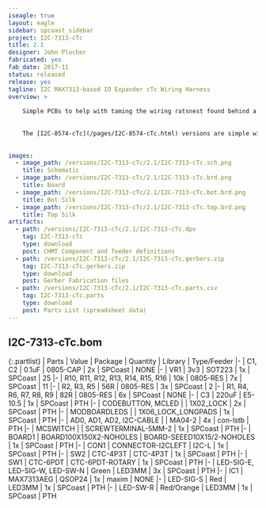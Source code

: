 ```yaml
---
iseagle: true
layout: eagle
sidebar: spcoast_sidebar
project: I2C-7313-cTc
title: 2.1
designer: John Plocher
fabricated: yes
fab_date: 2017-11
status: released
release: yes
tagline: I2C MAX7313-based IO Expander cTc Wiring Harness
overview: >
    
    Simple PCBs to help with taming the wiring ratsnest found behind a CTC machine's panels by concentrating the majority of LEDs and Switches directly on a PCB.
    
    
    The [I2C-8574-cTc](/pages/I2C-8574-cTc.html) versions are simple wiring-to-I2C adapters, these 2.1 versions are mounting plates for switches and LEDs as well.
    
    
images:
  - image_path: /versions/I2C-7313-cTc/2.1/I2C-7313-cTc.sch.png
    title: Schematic
  - image_path: /versions/I2C-7313-cTc/2.1/I2C-7313-cTc.brd.png
    title: Board
  - image_path: /versions/I2C-7313-cTc/2.1/I2C-7313-cTc.bot.brd.png
    title: Bot Silk
  - image_path: /versions/I2C-7313-cTc/2.1/I2C-7313-cTc.top.brd.png
    title: Top Silk
artifacts:
  - path: /versions/I2C-7313-cTc/2.1/I2C-7313-cTc.dpv
    tag: I2C-7313-cTc
    type: download
    post: CHMT Component and feeder definitions
  - path: /versions/I2C-7313-cTc/2.1/I2C-7313-cTc.gerbers.zip
    tag: I2C-7313-cTc.gerbers.zip
    type: download
    post: Gerber Fabrication files
  - path: /versions/I2C-7313-cTc/2.1/I2C-7313-cTc.parts.csv
    tag: I2C-7313-cTc.parts
    type: download
    post: Parts List (spreadsheet data)
---
```


## I2C-7313-cTc.bom

{:.partlist}
| Parts | Value | Package | Quantity | Library | Type/Feeder
|-
| C1, C2 | 0.1uF | 0805-CAP | 2x | SPCoast | NONE
|-
| VR1 | 3v3 | SOT223 | 1x | SPCoast | 25
|-
| R10, R11, R12, R13, R14, R15, R16 | 10k | 0805-RES | 7x | SPCoast | 11
|-
| R2, R3, R5 | 56R | 0805-RES | 3x | SPCoast | 2
|-
| R1, R4, R6, R7, R8, R9 | 82R | 0805-RES | 6x | SPCoast | NONE
|-
| C3 | 220uF | E5-10.5 | 1x | SPCoast | PTH
|-
| CODEBUTTON, MCLED |  | 1X02_LOCK | 2x | SPCoast | PTH
|-
| MODBOARDLEDS |  | 1X06_LOCK_LONGPADS | 1x | SPCoast | PTH
|-
| AD0, AD1, AD2, I2C-CABLE |  | MA04-2 | 4x | con-lstb | PTH
|-
| MCSWITCH |  | SCREWTERMINAL-5MM-2 | 1x | SPCoast | PTH
|-
| BOARD1 | BOARD100X150X2-NOHOLES | BOARD-SEEED10X15/2-NOHOLES | 1x | SPCoast | PTH
|-
| CON1 | CONNECTOR-I2CLEFT | I2C-L | 1x | SPCoast | PTH
|-
| SW2 | CTC-4P3T | CTC-4P3T | 1x | SPCoast | PTH
|-
| SW1 | CTC-6PDT | CTC-6PDT-ROTARY | 1x | SPCoast | PTH
|-
| LED-SIG-E, LED-SIG-W, LED-SW-N | Green | LED3MM | 3x | SPCoast | PTH
|-
| IC1 | MAX7313AEG | QSOP24 | 1x | maxim | NONE
|-
| LED-SIG-S | Red | LED3MM | 1x | SPCoast | PTH
|-
| LED-SW-R | Red/Orange | LED3MM | 1x | SPCoast | PTH
